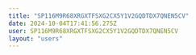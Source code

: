 ```yaml
---
title: "SP116M9R68XRGXTFSXG2CX5Y1V2GQDTDX7QNEN5CV"
date: 2024-10-04T17:41:56.275Z
user: SP116M9R68XRGXTFSXG2CX5Y1V2GQDTDX7QNEN5CV
layout: "users"
---
```

    